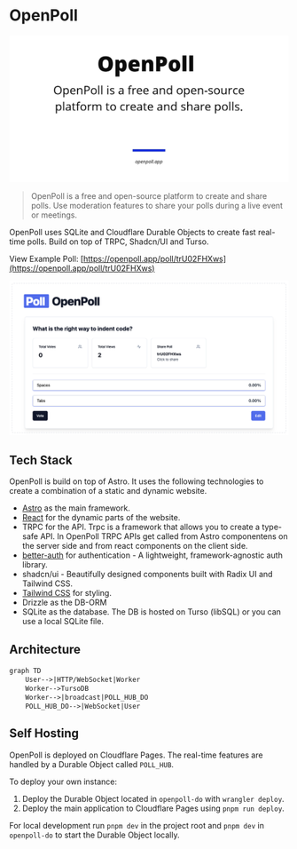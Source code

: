 # OpenPoll

![OpenPoll](/public/og-image.jpg)

> OpenPoll is a free and open-source platform to create and share polls. Use moderation features to share your polls during a live event or meetings.

OpenPoll uses SQLite and Cloudflare Durable Objects to create fast real-time polls.
Build on top of TRPC, Shadcn/UI and Turso.

View Example Poll: [https://openpoll.app/poll/trU02FHXws](https://openpoll.app/poll/trU02FHXws)

![OpenPoll](/.github/example.png)

## Tech Stack

OpenPoll is build on top of Astro. It uses the following technologies to create a combination of a static and dynamic website. 
- [Astro](https://astro.build/) as the main framework.
- [React](https://reactjs.org/) for the dynamic parts of the website. 
- TRPC for the API. Trpc is a framework that allows you to create a type-safe API. In OpenPoll TRPC APIs get called from Astro componentens on the server side and from react components on the client side.
- [better-auth](https://github.com/pilcrowOnPaper/better-auth) for authentication - A lightweight, framework-agnostic auth library.
- shadcn/ui - Beautifully designed components built with Radix UI and Tailwind CSS.
- [Tailwind CSS](https://tailwindcss.com/) for styling.
- Drizzle as the DB-ORM
- SQLite as the database. The DB is hosted on Turso (libSQL) or you can use a local SQLite file.

## Architecture

```mermaid
graph TD
    User-->|HTTP/WebSocket|Worker
    Worker-->TursoDB
    Worker-->|broadcast|POLL_HUB_DO
    POLL_HUB_DO-->|WebSocket|User
```


## Self Hosting

OpenPoll is deployed on Cloudflare Pages. The real-time features are handled by a Durable Object called `POLL_HUB`.

To deploy your own instance:

1. Deploy the Durable Object located in `openpoll-do` with `wrangler deploy`.
2. Deploy the main application to Cloudflare Pages using `pnpm run deploy`.

For local development run `pnpm dev` in the project root and `pnpm dev` in `openpoll-do` to start the Durable Object locally.

